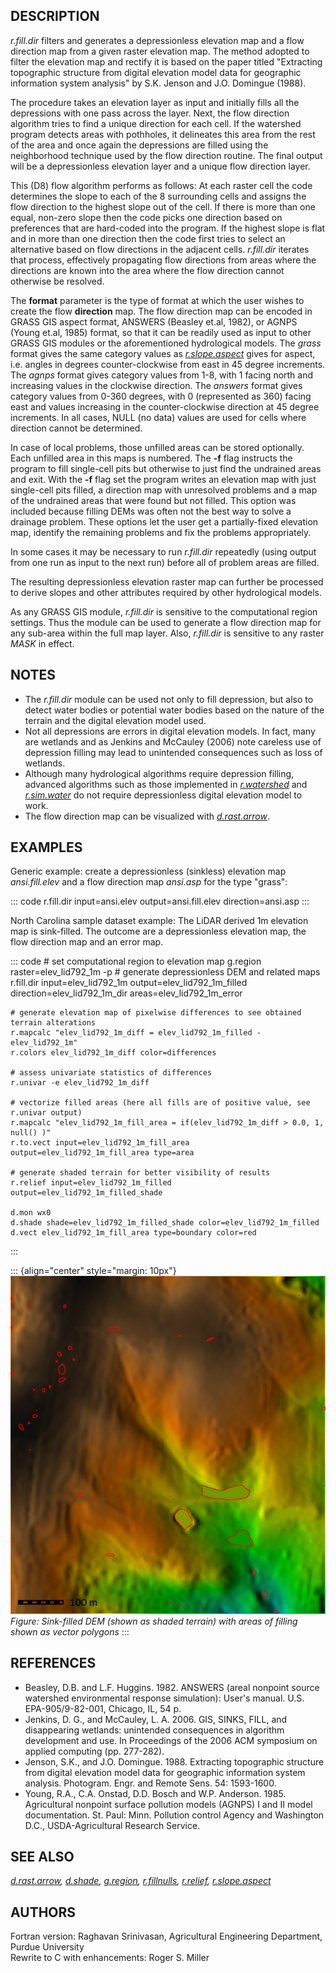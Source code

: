 ## DESCRIPTION

*r.fill.dir* filters and generates a depressionless elevation map and a
flow direction map from a given raster elevation map. The method adopted
to filter the elevation map and rectify it is based on the paper titled
\"Extracting topographic structure from digital elevation model data for
geographic information system analysis\" by S.K. Jenson and J.O.
Domingue (1988).

The procedure takes an elevation layer as input and initially fills all
the depressions with one pass across the layer. Next, the flow direction
algorithm tries to find a unique direction for each cell. If the
watershed program detects areas with pothholes, it delineates this area
from the rest of the area and once again the depressions are filled
using the neighborhood technique used by the flow direction routine. The
final output will be a depressionless elevation layer and a unique flow
direction layer.

This (D8) flow algorithm performs as follows: At each raster cell the
code determines the slope to each of the 8 surrounding cells and assigns
the flow direction to the highest slope out of the cell. If there is
more than one equal, non-zero slope then the code picks one direction
based on preferences that are hard-coded into the program. If the
highest slope is flat and in more than one direction then the code first
tries to select an alternative based on flow directions in the adjacent
cells. *r.fill.dir* iterates that process, effectively propagating flow
directions from areas where the directions are known into the area where
the flow direction cannot otherwise be resolved.

The **format** parameter is the type of format at which the user wishes
to create the flow **direction** map. The flow direction map can be
encoded in GRASS GIS aspect format, ANSWERS (Beasley et.al, 1982), or
AGNPS (Young et.al, 1985) format, so that it can be readily used as
input to other GRASS GIS modules or the aforementioned hydrological
models. The *grass* format gives the same category values as
*[r.slope.aspect](r.slope.aspect.html)* gives for aspect, i.e. angles in
degrees counter-clockwise from east in 45 degree increments. The *agnps*
format gives category values from 1-8, with 1 facing north and
increasing values in the clockwise direction. The *answers* format gives
category values from 0-360 degrees, with 0 (represented as 360) facing
east and values increasing in the counter-clockwise direction at 45
degree increments. In all cases, NULL (no data) values are used for
cells where direction cannot be determined.

In case of local problems, those unfilled areas can be stored
optionally. Each unfilled area in this maps is numbered. The **-f** flag
instructs the program to fill single-cell pits but otherwise to just
find the undrained areas and exit. With the **-f** flag set the program
writes an elevation map with just single-cell pits filled, a direction
map with unresolved problems and a map of the undrained areas that were
found but not filled. This option was included because filling DEMs was
often not the best way to solve a drainage problem. These options let
the user get a partially-fixed elevation map, identify the remaining
problems and fix the problems appropriately.

In some cases it may be necessary to run *r.fill.dir* repeatedly (using
output from one run as input to the next run) before all of problem
areas are filled.

The resulting depressionless elevation raster map can further be
processed to derive slopes and other attributes required by other
hydrological models.

As any GRASS GIS module, *r.fill.dir* is sensitive to the computational
region settings. Thus the module can be used to generate a flow
direction map for any sub-area within the full map layer. Also,
*r.fill.dir* is sensitive to any raster *MASK* in effect.

## NOTES

-   The *r.fill.dir* module can be used not only to fill depression, but
    also to detect water bodies or potential water bodies based on the
    nature of the terrain and the digital elevation model used.
-   Not all depressions are errors in digital elevation models. In fact,
    many are wetlands and as Jenkins and McCauley (2006) note careless
    use of depression filling may lead to unintended consequences such
    as loss of wetlands.
-   Although many hydrological algorithms require depression filling,
    advanced algorithms such as those implemented in
    *[r.watershed](r.watershed.html)* and
    *[r.sim.water](r.sim.water.html)* do not require depressionless
    digital elevation model to work.
-   The flow direction map can be visualized with
    *[d.rast.arrow](d.rast.arrow.html)*.

## EXAMPLES

Generic example: create a depressionless (sinkless) elevation map
*ansi.fill.elev* and a flow direction map *ansi.asp* for the type
\"grass\":

::: code
    r.fill.dir input=ansi.elev output=ansi.fill.elev direction=ansi.asp
:::

North Carolina sample dataset example: The LiDAR derived 1m elevation
map is sink-filled. The outcome are a depressionless elevation map, the
flow direction map and an error map.

::: code
    # set computational region to elevation map
    g.region raster=elev_lid792_1m -p
    # generate depressionless DEM and related maps
    r.fill.dir input=elev_lid792_1m output=elev_lid792_1m_filled \
               direction=elev_lid792_1m_dir areas=elev_lid792_1m_error

    # generate elevation map of pixelwise differences to see obtained terrain alterations
    r.mapcalc "elev_lid792_1m_diff = elev_lid792_1m_filled - elev_lid792_1m"
    r.colors elev_lid792_1m_diff color=differences

    # assess univariate statistics of differences
    r.univar -e elev_lid792_1m_diff

    # vectorize filled areas (here all fills are of positive value, see r.univar output)
    r.mapcalc "elev_lid792_1m_fill_area = if(elev_lid792_1m_diff > 0.0, 1, null() )"
    r.to.vect input=elev_lid792_1m_fill_area output=elev_lid792_1m_fill_area type=area

    # generate shaded terrain for better visibility of results
    r.relief input=elev_lid792_1m_filled output=elev_lid792_1m_filled_shade

    d.mon wx0
    d.shade shade=elev_lid792_1m_filled_shade color=elev_lid792_1m_filled
    d.vect elev_lid792_1m_fill_area type=boundary color=red
:::

::: {align="center" style="margin: 10px"}
![r.fill.dir example](r_fill_dir.png)\
*Figure: Sink-filled DEM (shown as shaded terrain) with areas of filling
shown as vector polygons*
:::

## REFERENCES

-   Beasley, D.B. and L.F. Huggins. 1982. ANSWERS (areal nonpoint source
    watershed environmental response simulation): User\'s manual. U.S.
    EPA-905/9-82-001, Chicago, IL, 54 p.
-   Jenkins, D. G., and McCauley, L. A. 2006. GIS, SINKS, FILL, and
    disappearing wetlands: unintended consequences in algorithm
    development and use. In Proceedings of the 2006 ACM symposium on
    applied computing (pp. 277-282).
-   Jenson, S.K., and J.O. Domingue. 1988. Extracting topographic
    structure from digital elevation model data for geographic
    information system analysis. Photogram. Engr. and Remote Sens. 54:
    1593-1600.
-   Young, R.A., C.A. Onstad, D.D. Bosch and W.P. Anderson. 1985.
    Agricultural nonpoint surface pollution models (AGNPS) I and II
    model documentation. St. Paul: Minn. Pollution control Agency and
    Washington D.C., USDA-Agricultural Research Service.

## SEE ALSO

*[d.rast.arrow](d.rast.arrow.html), [d.shade](d.shade.html),
[g.region](g.region.html), [r.fillnulls](r.fillnulls.html),
[r.relief](r.relief.html), [r.slope.aspect](r.slope.aspect.html)*

## AUTHORS

Fortran version: Raghavan Srinivasan, Agricultural Engineering
Department, Purdue University\
Rewrite to C with enhancements: Roger S. Miller
